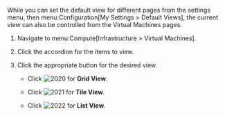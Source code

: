 While you can set the default view for different pages from the settings
menu, then menu:Configuration\[My Settings \> Default Views\], the
current view can also be controlled from the Virtual Machines pages.

1.  Navigate to menu:Compute\[Infrastructure \> Virtual Machines\].

2.  Click the accordion for the items to view.

3.  Click the appropriate button for the desired view.
    
      - Click ![2020](2020.png) for **Grid View**.
    
      - Click ![2021](2021.png) for **Tile View**.
    
      - Click ![2022](2022.png) for **List View**.
